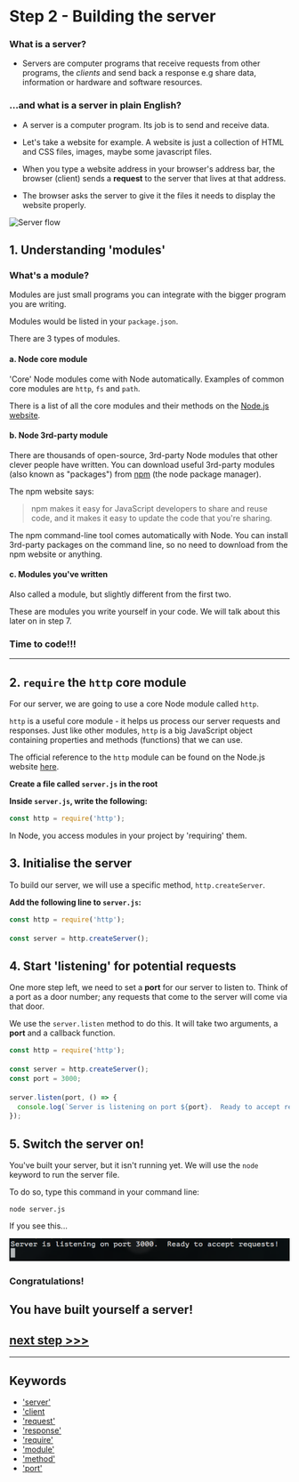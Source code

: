 # Step 2 - Building the server

### What is a server?
* Servers are computer programs that receive requests from other programs, the *clients* and send back a response e.g share data, information or hardware and software resources.

### ...and what is a server in plain English?

* A server is a computer program.  Its job is to send and receive data.

* Let's take a website for example.  A website is just a collection of HTML and CSS files, images, maybe some javascript files.

* When you type a website address in your browser's address bar, the browser (client) sends a **request** to the server that lives at that address.

* The browser asks the server to give it the files it needs to display the website properly.


![Server flow](https://files.gitter.im/heron2014/FiiK/server.png)


## 1. Understanding 'modules'

### What's a module?
Modules are just small programs you can integrate with the bigger program you are writing.

Modules would be listed in your `package.json`.

There are 3 types of modules.

#### a. Node core module
'Core' Node modules come with Node automatically.
Examples of common core modules are `http`, `fs` and `path`.

There is a list of all the core modules and their methods on the [Node.js website](https://nodejs.org/dist/latest-v12.x/docs/api/).

#### b. Node 3rd-party module
There are thousands of open-source, 3rd-party Node modules that other clever people have written. You can download useful 3rd-party modules (also known as "packages") from [npm](http://npmjs.com) (the node package manager).

The npm website says:

> npm makes it easy for JavaScript developers to share and reuse code, and it makes it easy to update the code that you're sharing.

The npm command-line tool comes automatically with Node. You can install 3rd-party packages on the command line, so no need to download from the npm website or anything.

#### c. Modules you've written

Also called a module, but slightly different from the first two.

These are modules you write yourself in your code. We will talk about this later on in step 7.

### Time to code!!!
---

## 2. `require` the `http` core module

For our server, we are going to use a core Node module called `http`.

`http` is a useful core module - it helps us process our server requests and responses. Just like other modules, `http` is a big JavaScript object containing properties and methods (functions) that we can use.

The official reference to the `http` module can be found on the Node.js website [here](https://nodejs.org/dist/latest-v12.x/docs/api/http.html).




**Create a file called `server.js` in the root**

**Inside `server.js`, write the following:**

```js
const http = require('http');
```
In Node, you access modules in your project by 'requiring' them.

## 3. Initialise the server

To build our server, we will use a specific method, `http.createServer`.  

**Add the following line to `server.js`:**
```js
const http = require('http');

const server = http.createServer();

```

## 4. Start 'listening' for potential requests

One more step left, we need to set a **port** for our server to listen to.  Think of a port as a door number; any requests that come to the server will come via that door.

We use the `server.listen` method to do this.  It will take two arguments, a **port** and a callback function.

```js
const http = require('http');

const server = http.createServer();
const port = 3000;

server.listen(port, () => {
  console.log(`Server is listening on port ${port}.  Ready to accept requests!`);
});

```
## 5. Switch the server on!

You've built your server, but it isn't running yet.  We will use the `node` keyword to run the server file.

To do so, type this command in your command line:
```
node server.js
```

If you see this...

![success](readme-images/step2-server02.png)


### Congratulations!
You have built yourself a server!
---

## [**next step** >>>](step03.md)
---
## Keywords
* ['server'](https://developer.mozilla.org/en-US/docs/Learn/Common_questions/What_is_a_web_server)
* ['client](https://developer.mozilla.org/en-US/docs/Learn/JavaScript/Client-side_web_APIs)
* ['request'](https://developer.mozilla.org/en-US/docs/Web/HTTP/Overview)
* ['response'](https://developer.mozilla.org/en-US/docs/Web/HTTP/Overview)
* ['require'](https://docs.nodejitsu.com/articles/getting-started/what-is-require/)
* ['module'](https://www.w3schools.com/nodejs/nodejs_modules.asp)
* ['method'](https://nodejs.org/en/docs/guides/anatomy-of-an-http-transaction/)
* ['port'](https://computer.howstuffworks.com/web-server8.htm)
